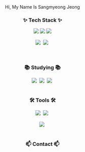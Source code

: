 <!--타이틀 부분-->
<div align="center">
  Hi, My Name Is Sangmyeong Jeong
</div>

<!--내용 부분-->
<h3 align="center">✨ Tech Stack ✨</h3>
<div align="center">
  
  <img src="https://img.shields.io/badge/javascript-F7DF1E.svg?style=for-the-badge&logo=javascript&logoColor=20232a" />
  <img src="https://img.shields.io/badge/html5-E34F26.svg?style=for-the-badge&logo=html5&logoColor=white" />
  <img src="https://img.shields.io/badge/css3-1572B6.svg?style=for-the-badge&logo=css3&logoColor=white" />
</div>
<br>
<div align="center">
<!--   <img src="https://img.shields.io/badge/styled--components-DB7093?style=for-the-badge&logo=styled-components&logoColor=ffd35b" />&nbsp -->
<!--   <img src="https://img.shields.io/badge/tailwindcss-1daabb.svg?style=for-the-badge&logo=tailwind-css&logoColor=white" />&nbsp -->
  <img src="https://img.shields.io/badge/Spring-6DB33F?logo=spring&logoColor=fff&style=for-the-badge" />&nbsp
  <img src="https://img.shields.io/badge/Spring%20Boot-6DB33F?logo=springboot&logoColor=fff&style=for-the-badge" />&nbsp
</div>

<br>

<div align="center">
<!--   <img src="https://img.shields.io/badge/python-3670A0?style=for-the-badge&logo=python&logoColor=ffdd54" />&nbsp -->
<!--   <img src="https://img.shields.io/badge/pandas-150458.svg?style=for-the-badge&logo=pandas&logoColor=white" />&nbsp -->
<!--   <img src="https://img.shields.io/badge/numpy-4d77cf.svg?style=for-the-badge&logo=numpy&logoColor=white" />&nbsp -->
<!--   <img src="https://img.shields.io/badge/Matplotlib-11557c.svg?style=for-the-badge&logo=Matplotlib&logoColor=white" />&nbsp -->
</div>

<br>

<h3 align="center">📚 Studying 📚</h3>
<div align="center">
  <img src="https://img.shields.io/badge/typescript-007ACC.svg?style=for-the-badge&logo=typescript&logoColor=white" />&nbsp
  <img src="https://img.shields.io/badge/react-20232a.svg?style=for-the-badge&logo=react&logoColor=61DAFB" />&nbsp
  <img src="https://img.shields.io/badge/Next.js-000?logo=nextdotjs&logoColor=fff&style=for-the-badge" />&nbsp
</div>

<br>

<h3 align="center">🛠 Tools 🛠</h3>
<div align="center">
  <img src="https://img.shields.io/badge/git-F05033.svg?style=for-the-badge&logo=git&logoColor=white" />&nbsp
  <img src="https://img.shields.io/badge/github-181717.svg?style=for-the-badge&logo=github&logoColor=white" />&nbsp
<!--   <img src="https://img.shields.io/badge/Notion-F3F3F3.svg?style=for-the-badge&logo=notion&logoColor=black" />&nbsp -->
</div>

<div align="center">
<!--   <img src="https://img.shields.io/badge/adobe%20photoshop-08253c.svg?style=for-the-badge&logo=adobe%20photoshop&logoColor=37abff" />&nbsp -->
<!--   <img src="https://img.shields.io/badge/figma-F24E1E.svg?style=for-the-badge&logo=figma&logoColor=white" />&nbsp -->
</div>

<br>

<div align="center">
  <img src="https://img.shields.io/badge/VSCode-2C2C32.svg?style=for-the-badge&logo=visual-studio-code&logoColor=22ABF3" />&nbsp
<!--   <img src="https://img.shields.io/badge/jupyter-2C2C32.svg?style=for-the-badge&logo=jupyter&logoColor=F37726" />&nbsp -->
<!--   <img src="https://img.shields.io/badge/Colab-2C2C32.svg?style=for-the-badge&logo=googlecolab&logoColor=F9AB00" />&nbsp -->
</div>

<br>

<h3 align="center">📫 Contact 📫</h3>
<div align="center">

</div>



<!--
**JeongSangMyeong/JeongSangMyeong** is a ✨ _special_ ✨ repository because its `README.md` (this file) appears on your GitHub profile.

Here are some ideas to get you started:

- 🔭 I’m currently working on ...
- 🌱 I’m currently learning ...
- 👯 I’m looking to collaborate on ...
- 🤔 I’m looking for help with ...
- 💬 Ask me about ...
- 📫 How to reach me: ...
- 😄 Pronouns: ...
- ⚡ Fun fact: ...
-->

